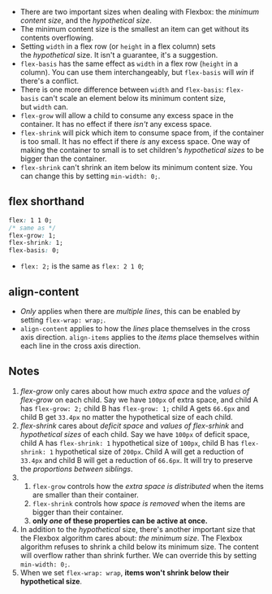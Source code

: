 - There are two important sizes when dealing with Flexbox: the _minimum content size_, and the _hypothetical size_.
- The minimum content size is the smallest an item can get without its contents overflowing.
- Setting `width` in a flex row (or `height` in a flex column) sets the _hypothetical_ size. It isn't a guarantee, it's a suggestion.
- `flex-basis` has the same effect as `width` in a flex row (`height` in a column). You can use them interchangeably, but `flex-basis` will *win* if there's a conflict.
- There is one more difference between `width` and `flex-basis`: `flex-basis` can't scale an element below its minimum content size, but `width` can.
- `flex-grow` will allow a child to consume any excess space in the container. It has no effect if there *isn't* any excess space.
- `flex-shrink` will pick which item to consume space from, if the container is too small. It has no effect if there _is_ any excess space. One way of making the container to small is to set children's *hypothetical sizes* to be bigger than the container. 
- `flex-shrink` can't shrink an item below its minimum content size. You can change this by setting `min-width: 0;`.

## flex shorthand
```css
flex: 1 1 0;
/* same as */
flex-grow: 1;
flex-shrink: 1;
flex-basis: 0;
```
- `flex: 2;` is the same as `flex: 2 1 0`;

## align-content
- *Only* applies when there are *multiple lines*, this can be enabled by setting `flex-wrap: wrap;`.
- `align-content` applies to how the *lines* place themselves in the cross axis direction. `align-items` applies to the *items* place themselves within each line in the cross axis direction.

## Notes
1. *flex-grow* only cares about how much *extra space* and the *values of flex-grow* on each child. Say we have `100px` of extra space, and child A has `flex-grow: 2;` child B has `flex-grow: 1;` child A gets `66.6px` and child B get `33.4px` no matter the hypothetical size of each child.
2. *flex-shrink* cares about *deficit space* and *values of flex-srhink* and *hypothetical sizes* of each child. Say we have `100px` of deficit space, child A has `flex-shrink: 1` hypothetical size of `100px`, child B has `flex-shrink: 1` hypothetical size of `200px`. Child A will get a reduction of `33.4px` and child B will get a reduction of `66.6px`. It will try to preserve the *proportions between siblings*.
3. 
	1. `flex-grow` controls how the _extra space is distributed_ when the items are smaller than their container.
	2. `flex-shrink` controls how _space is removed_ when the items are bigger than their container.
	3. **only _one_ of these properties can be active at once.**
4. In addition to the _hypothetical_ size, there's another important size that the Flexbox algorithm cares about: _the minimum size_. The Flexbox algorithm refuses to shrink a child below its minimum size. The content will overflow rather than shrink further. We can override this by setting `min-width: 0;`. 
5. When we set `flex-wrap: wrap`, **items won't shrink below their hypothetical size**.